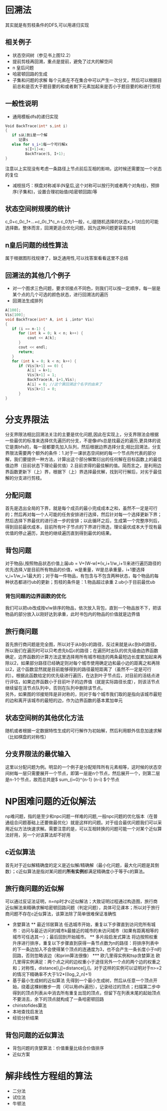 # 回溯法
其实就是有剪枝条件的DFS,可以用递归实现
## 相关例子
* 状态空间树（参见书上图12.2）
* 提前剪枝再回溯，重点是提前，避免了过大的解空间
* n 皇后问题
* 哈密顿回路的生成
* 子集和问题的求解
每个元素在不在集合中可以产生一次分叉，然后可以根据目前总和是否大于题目要的和或者剩下元素加起来是否小于题目要的和进行剪枝
## 一般性说明
* 通用模板dfs的递归实现
```cpp
Void BackTrace(int* s,int i) 
{
   if s从1到i是一个解 
      记录s
   else for s_i+1每一个可行解x
         s[I+1]=x;
         BackTrace(S, I+1);
}
```
注意以上实现没有考虑一条路径上节点前后互相的影响，这时候还需要加一个状态的复位
* 减枝技巧：棋盘对称减半(N皇后,这个对称可以按行列或者两个对角线)，预排序(子集和)，设置合理初始值(哈密顿回路)等
## 状态空间树规模的统计
c_0+c_0*c_1+...+c_0*c_1*c_n
c_0为1一般，c_i是随机选择的状态x_i-1对应的可能选择数。整体而言，回溯更适合优化问题，因为这种问题更容易剪枝
## n皇后问题的线性算法
属于根据图形找规律了，缺乏通用性,可以找答案看看这里不总结
## 回溯法的其他几个例子
* 对一个图求三色问题，要求邻接点不同色，则我们可以按一定顺序，每一层是某个点的几个可选的颜色状态，进行回溯法的遍历
* 回溯法生成排列
```cpp
A[100];
Vis[100];
void BackTrace(int* A, int i ,into* Vis) 
{
   if (i == n-1) {
      for (int k = 0; k < n; k++) {
          cout << A[k];    
      } 
      cout << endl;
      return;
   }
   for (int k = 0; k < n; k++) {
      if (Vis[k+1] == 0) {
          A[i] = k+1;
          Vis[k+1] = 1;
          BackTrace(A, i+1,Vis);
          A[i] = 0; //这个算回溯这个名字的由来了
          Vis[k+1] = 0;
      } 
}
```
# 分支界限法
分支界限法相比回溯法关注的主要是优化问题,因此在实现上，分支界限法会根据一些最优的标准来选择优先遍历的分支，不是像dfs总是找最近的遍历,更具体的说它是类bfs的，每一层都要先加入队列，然后根据边界选择分支;相比回溯法，分支界限法需要两个额外的条件：1.对于一课状态空间树的每一个节点所代表的部分解，我们要提供一种方法，计算出这个部分解繁衍出的任何解在目标函数上的最佳值边界（目前状态下理论最优值）2.目前求得的最佳解的值。简而言之，是利用边界函数更新下（上）界，根据下（上）界选择最优解，找到可行解后，对劣于最佳解的分支进行剪枝。
## 分配问题
首先是选出全局的下界，就是每个成员的最小完成成本之和，虽然不一定是可行的；然后再对每一个人可能的任务安排进行选择，然后针对每一个选择更新下界；然后选择下界最优的进行进一步的安排；以此循环之后，生成第一个完整序列后，得到目前最优成本，目前所有叶子节点的下界进行筛选，理论最优成本大于现有最优值的停止遍历，其他的继续遍历直到得到最优的结果。
## 背包问题
对于物品i,按照物品状态价值上届ub = V+(W-w)*(v_i+1/w_i+1)来进行遍历路径的优先选择,V是目前所有物品的价值，w是重量，W是总承重量，i+1要选择v_i+1/w_i+1最大的；对于每一件物品，有包含与不包含两种状态，每个物品的每种状态都进行ub的更新；剪枝的条件是：1.物品超过承重 2.ub小于目前最优ub
### 背包问题的边界函数的优化
我们可以把ub改成按v/w排序的物品，依次放入背包，直到一个物品放不下，把该物品的部分放入以刚好达到承重，此时书包内的物品的价值就是边界值
## 旅行商问题
首先旅行商问题是完全图，所以对于从b到c的路径，反过来就是从c到b的路径，所以我们在遍历时可以只考虑先b后c的路径；在遍历时出队的优先级由边界函数确定，边界函数的计算方法这里选择用所有城市相连的两条最短边长度累加起来再除以2，如果部分路径已经确定则对每个城市使用确定边和最小边的距离之和再除以2，这个函数显然就是目前能够得到的路径最短距离了（虽然不一定是可行的）。根据此函数给定的优先级进行遍历，在达到叶子节点后，对目前的活结点进行评估，如果边界函数小于目前叶子的边界值（就是实际路径长度），则该活节点继续留在活节点队列中，否则在队列中删除该节点。  
另外，如果图的邻接矩阵是非对称的，则对于每个城市我们取的是指向该城市最短的边和离开该城市的最短的边，作为边界函数的基本累加单元
## 状态空间树的其他优化方法
随机或者根据一定数据特性生成的可行解作为初始解，然后利用额外信息加速求解（比如棋盘的对称性）
## 分支界限法的最优输入
这里以分配问题为例。明显的一个例子是分配矩阵所有元素相等，这时候的状态空间树每一层只需要展开一个节点，即第一层是n个节点，然后展开一个，则第二层是n-1个节点，故而总共是$ sum_{i=0}^{n-1} (n-i) $个节点
# NP困难问题的近似解法
np难问题，指的是至少和npc问题一样难的问题,一般npc问题的优化版本（在普通组合问题基础上还要做最优化）就是这样的问题。对于组合最优问题我们可以采用近似方法快速求解。需要注意的是，可以互相转换的问题可能一个对某个近似算法好用，另一个对该算法却不好用
## c近似算法
首先对于近似解精确度的定义是近似解/精确解（最小化问题，最大化问题是其倒数）；c近似算法是指对某问题的**所有实例**都满足精确度小于等于c的算法。
## 旅行商问题的近似解
可以通过反证法证明，n=np时才c近似解法；大致证明过程通过构造图，旅行商近似解法来精确求解哈密顿回路问题（判定问题），具体可见课本；所以对于旅行商问题不存在c近似算法，该算法除了简单很难保证准确性
* 贪婪算法
** 最近邻居算法
任选城市开始，重复以下步骤直到访问完所有城市：访问与最近访问的城市k最接近的城市的未访问城市（如果有距离相等的城市可任选其一）；最后回到开始城市。
** 多片段启发式算法
将边按照权重升序进行排序，重复以下步骤直到获得一条节点数为n的路径：将排序列表中的下一条边加入不会使得某个顶点的连通度为3，也不会产生一条长度小于n的回路，否则忽略该边（和prim算法很像）
*** 欧几里得实例和tsp贪婪算法
欧几里得实例满足：两个点之间的边权重小于途径另外一个点的两个边的权重之和；对称性，distance[i,j]=distance[j,i]。对于这样的实例可以证明对于n>=2的情况下精确率不大于1/2*((log_2_n)+1)
* 基于最小生成树的近似算法
先得到一个最小生成树，然后从任意一个顶点开始，绕着这棵树散步一周（可以用dfs遍历），记录经过的顶点；扫描第二步中得到的顶点列表从中消去所有重复出现的顶点，但留下在列表末尾的起始顶点不要消去，余下的顶点就构成了一条哈密顿回路
* chiristofides算法
* 本地查找启发法
* 经验分析结果
## 背包问题的近似算法
* 背包问题的贪婪算法：价值重量比结合价值排序
* 近似方案
# 解非线性方程组的算法
* 二分法
* 试位法
* 牛顿法
